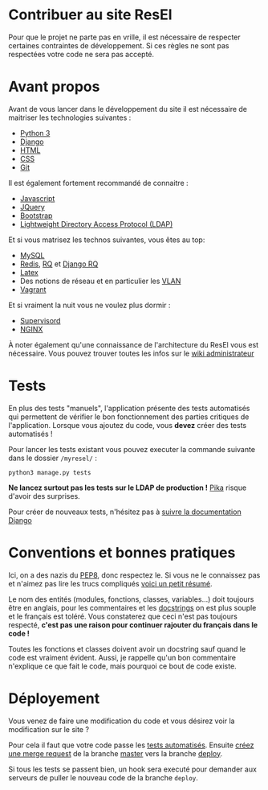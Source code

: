 Contribuer au site ResEl
========================


Pour que le projet ne parte pas en vrille, il est nécessaire de respecter
certaines contraintes de développement. Si ces règles ne sont pas respectées
votre code ne sera pas accepté.

# Avant propos
Avant de vous lancer dans le développement du site il est nécessaire de
maitriser les technologies suivantes :
- [Python 3](https://docs.python.org/3/)
- [Django](https://www.djangoproject.com/)
- [HTML](https://developer.mozilla.org/fr/docs/Web/HTML)
- [CSS](https://developer.mozilla.org/fr/docs/Web/CSS)
- [Git](https://git-scm.com/)

Il est également fortement recommandé de connaitre :
- [Javascript](https://developer.mozilla.org/fr/docs/Web/Javascript)
- [JQuery](https://jquery.com/)
- [Bootstrap](https://getbootstrap.com/)
- [Lightweight Directory Access Protocol (LDAP)](https://fr.wikipedia.org/wiki/Lightweight_Directory_Access_Protocol)

Et si vous matrisez les technos suivantes, vous êtes au top:
- [MySQL](https://www.mysql.fr/)
- [Redis](https://redis.io/), [RQ](http://python-rq.org/) et [Django RQ](https://github.com/ui/django-rq)
- [Latex](https://www.latex-project.org/)
- Des notions de réseau et en particulier les [VLAN](https://en.wikipedia.org/wiki/Virtual_LAN)
- [Vagrant](https://www.vagrantup.com/)

Et si vraiment la nuit vous ne voulez plus dormir :
- [Supervisord](http://supervisord.org/)
- [NGINX](https://www.nginx.com/resources/wiki/)


À noter également qu'une connaissance de l'architecture du ResEl vous est nécessaire.
Vous pouvez trouver toutes les infos sur le [wiki administrateur](https://wiki.resel.fr)


# Tests
En plus des tests "manuels", l'application présente des tests automatisés qui
permettent de vérifier le bon fonctionnement des parties critiques de
l'application. Lorsque vous ajoutez du code, vous **devez** créer des tests
automatisés ! 

Pour lancer les tests existant vous pouvez executer la commande suivante dans
le dossier `/myresel/` :

```
python3 manage.py tests
```

**Ne lancez surtout pas les tests sur le LDAP de production !** [Pika](https://garbage.resel.fr/search/?q=putazizi) risque d'avoir des surprises.


Pour créer de nouveaux tests, n'hésitez pas à [suivre la documentation
Django](https://docs.djangoproject.com/en/1.10/topics/testing/)


# Conventions et bonnes pratiques 
 
Ici, on a des nazis du [PEP8](https://www.python.org/dev/peps/pep-0008/), donc
respectez le. Si vous ne le connaissez pas et n'aimez pas lire les trucs
compliqués [voici un petit résumé](http://sametmax.com/le-pep8-en-resume/).
 
Le nom des entités (modules, fonctions, classes, variables...) doit toujours
être en anglais, pour les commentaires et les
[docstrings](https://www.python.org/dev/peps/pep-0257/) on est plus souple et
le français est toléré. Vous constaterez que ceci n'est pas toujours respecté,
**c'est pas une raison pour continuer rajouter du français dans le code !**
 
Toutes les fonctions et classes doivent avoir un docstring sauf quand le code
est vraiment évident. Aussi, je rappelle qu'un bon commentaire n'explique ce
que fait le code, mais pourquoi ce bout de code existe.


# Déployement

Vous venez de faire une modification du code et vous désirez voir la
modification sur le site ? 

Pour cela il faut que votre code passe les [tests automatisés](https://git.resel.fr/resel/myresel/pipelines). Ensuite [créez une merge request](https://git.resel.fr/resel/myresel/merge_requests/new?merge_request[source_branch]=master&merge_request[source_project_id]=2&merge_request[target_branch]=deploy&merge_request[target_project_id]=2) de la branche [master](https://git.resel.fr/resel/myresel/tree/master) vers la branche [deploy](https://git.resel.fr/resel/myresel/tree/deploy).

Si tous les tests se passent bien, un hook sera executé pour demander aux
serveurs de puller le nouveau code de la branche `deploy`. 

